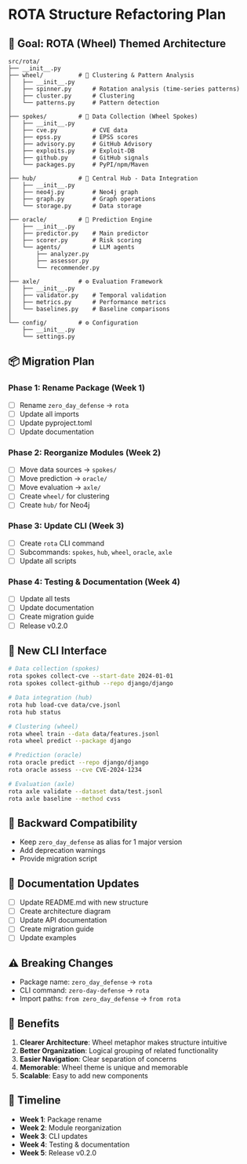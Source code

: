# ROTA Structure Refactoring Plan

## 🎯 Goal: ROTA (Wheel) Themed Architecture

```
src/rota/
├── __init__.py
├── wheel/          # 🎡 Clustering & Pattern Analysis
│   ├── __init__.py
│   ├── spinner.py      # Rotation analysis (time-series patterns)
│   ├── cluster.py      # Clustering
│   └── patterns.py     # Pattern detection
│
├── spokes/         # 🔗 Data Collection (Wheel Spokes)
│   ├── __init__.py
│   ├── cve.py          # CVE data
│   ├── epss.py         # EPSS scores
│   ├── advisory.py     # GitHub Advisory
│   ├── exploits.py     # Exploit-DB
│   ├── github.py       # GitHub signals
│   └── packages.py     # PyPI/npm/Maven
│
├── hub/            # 🎯 Central Hub - Data Integration
│   ├── __init__.py
│   ├── neo4j.py        # Neo4j graph
│   ├── graph.py        # Graph operations
│   └── storage.py      # Data storage
│
├── oracle/         # 🔮 Prediction Engine
│   ├── __init__.py
│   ├── predictor.py    # Main predictor
│   ├── scorer.py       # Risk scoring
│   └── agents/         # LLM agents
│       ├── analyzer.py
│       ├── assessor.py
│       └── recommender.py
│
├── axle/           # ⚙️ Evaluation Framework
│   ├── __init__.py
│   ├── validator.py    # Temporal validation
│   ├── metrics.py      # Performance metrics
│   └── baselines.py    # Baseline comparisons
│
└── config/         # ⚙️ Configuration
    ├── __init__.py
    └── settings.py
```

## 📦 Migration Plan

### Phase 1: Rename Package (Week 1)
- [ ] Rename `zero_day_defense` → `rota`
- [ ] Update all imports
- [ ] Update pyproject.toml
- [ ] Update documentation

### Phase 2: Reorganize Modules (Week 2)
- [ ] Move data sources → `spokes/`
- [ ] Move prediction → `oracle/`
- [ ] Move evaluation → `axle/`
- [ ] Create `wheel/` for clustering
- [ ] Create `hub/` for Neo4j

### Phase 3: Update CLI (Week 3)
- [ ] Create `rota` CLI command
- [ ] Subcommands: `spokes`, `hub`, `wheel`, `oracle`, `axle`
- [ ] Update all scripts

### Phase 4: Testing & Documentation (Week 4)
- [ ] Update all tests
- [ ] Update documentation
- [ ] Create migration guide
- [ ] Release v0.2.0

## 🎨 New CLI Interface

```bash
# Data collection (spokes)
rota spokes collect-cve --start-date 2024-01-01
rota spokes collect-github --repo django/django

# Data integration (hub)
rota hub load-cve data/cve.jsonl
rota hub status

# Clustering (wheel)
rota wheel train --data data/features.jsonl
rota wheel predict --package django

# Prediction (oracle)
rota oracle predict --repo django/django
rota oracle assess --cve CVE-2024-1234

# Evaluation (axle)
rota axle validate --dataset data/test.jsonl
rota axle baseline --method cvss
```

## 🔄 Backward Compatibility

- Keep `zero_day_defense` as alias for 1 major version
- Add deprecation warnings
- Provide migration script

## 📝 Documentation Updates

- [ ] Update README.md with new structure
- [ ] Create architecture diagram
- [ ] Update API documentation
- [ ] Create migration guide
- [ ] Update examples

## ⚠️ Breaking Changes

- Package name: `zero_day_defense` → `rota`
- CLI command: `zero-day-defense` → `rota`
- Import paths: `from zero_day_defense` → `from rota`

## 🎯 Benefits

1. **Clearer Architecture**: Wheel metaphor makes structure intuitive
2. **Better Organization**: Logical grouping of related functionality
3. **Easier Navigation**: Clear separation of concerns
4. **Memorable**: Wheel theme is unique and memorable
5. **Scalable**: Easy to add new components

## 📅 Timeline

- **Week 1**: Package rename
- **Week 2**: Module reorganization
- **Week 3**: CLI updates
- **Week 4**: Testing & documentation
- **Week 5**: Release v0.2.0

